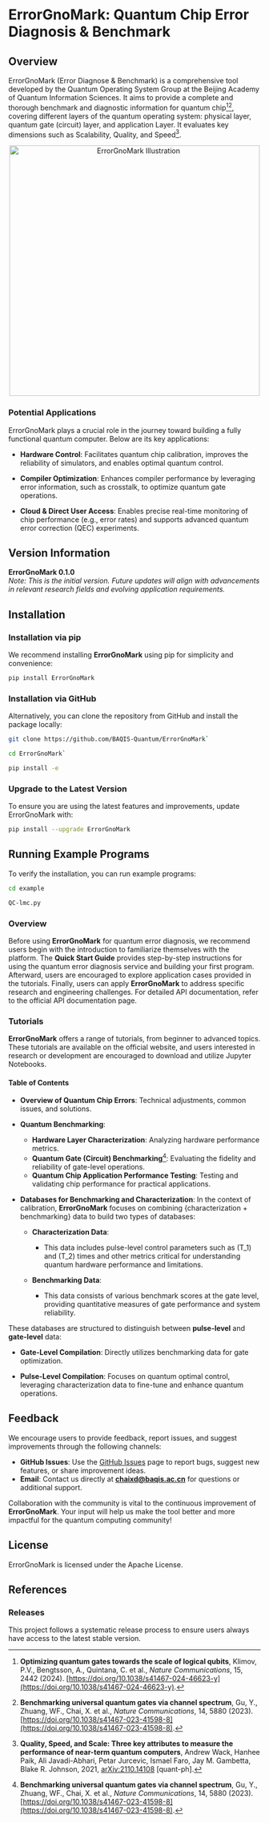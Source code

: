 # ErrorGnoMark: Quantum Chip Error Diagnosis & Benchmark

## Overview

ErrorGnoMark (Error Diagnose & Benchmark) is a comprehensive tool developed by the Quantum Operating System Group at the Beijing Academy of Quantum Information Sciences. It aims to provide a complete and thorough benchmark and diagnostic information for quantum chip[^2][^3], covering different layers of the quantum operating system: physical layer, quantum gate (circuit) layer, and application Layer. It evaluates key dimensions such as Scalability, Quality, and Speed[^1]. 

<p align="center">
  <img src="errorgnomark/egm.jpg" alt="ErrorGnoMark Illustration" width="500px">
</p>

### Potential Applications

ErrorGnoMark plays a crucial role in the journey toward building a fully functional quantum computer. Below are its key applications:

- **Hardware Control**: Facilitates quantum chip calibration, improves the reliability of simulators, and enables optimal quantum control.

- **Compiler Optimization**: Enhances compiler performance by leveraging error information, such as crosstalk, to optimize quantum gate operations.

- **Cloud & Direct User Access**: Enables precise real-time monitoring of chip performance (e.g., error rates) and supports advanced quantum error correction (QEC) experiments.


## Version Information

**ErrorGnoMark 0.1.0**  
*Note: This is the initial version. Future updates will align with advancements in relevant research fields and evolving application requirements.*

## Installation

### Installation via pip

We recommend installing **ErrorGnoMark** using pip for simplicity and convenience:

```bash
pip install ErrorGnoMark
```

### Installation via GitHub
Alternatively, you can clone the repository from GitHub and install the package locally:

```bash
git clone https://github.com/BAQIS-Quantum/ErrorGnoMark`
```

```bash
cd ErrorGnoMark`
```

```bash
pip install -e
```

### Upgrade to the Latest Version
To ensure you are using the latest features and improvements, update ErrorGnoMark with:
```bash
pip install --upgrade ErrorGnoMark
```


## Running Example Programs

To verify the installation, you can run example programs:

```bash
cd example
```

```bash
QC-lmc.py
```

### Overview

Before using **ErrorGnoMark** for quantum error diagnosis, we recommend users begin with the introduction to familiarize themselves with the platform. The **Quick Start Guide** provides step-by-step instructions for using the quantum error diagnosis service and building your first program. Afterward, users are encouraged to explore application cases provided in the tutorials. Finally, users can apply **ErrorGnoMark** to address specific research and engineering challenges. For detailed API documentation, refer to the official API documentation page.

### Tutorials

**ErrorGnoMark** offers a range of tutorials, from beginner to advanced topics. These tutorials are available on the official website, and users interested in research or development are encouraged to download and utilize Jupyter Notebooks.

#### **Table of Contents**
- **Overview of Quantum Chip Errors**: Technical adjustments, common issues, and solutions.
- **Quantum Benchmarking**:
  - **Hardware Layer Characterization**: Analyzing hardware performance metrics.
  - **Quantum Gate (Circuit) Benchmarking**[^3]: Evaluating the fidelity and reliability of gate-level operations.
  - **Quantum Chip Application Performance Testing**: Testing and validating chip performance for practical applications.

- **Databases for Benchmarking and Characterization**:
  In the context of calibration, **ErrorGnoMark** focuses on combining {characterization + benchmarking} data to build two types of databases:
  
  - **Characterization Data**: 
    - This data includes pulse-level control parameters such as \(T_1\) and \(T_2\) times and other metrics critical for understanding quantum hardware performance and limitations.
  
  - **Benchmarking Data**: 
    - This data consists of various benchmark scores at the gate level, providing quantitative measures of gate performance and system reliability.

These databases are structured to distinguish between **pulse-level** and **gate-level** data:
- **Gate-Level Compilation**: Directly utilizes benchmarking data for gate optimization.

- **Pulse-Level Compilation**: Focuses on quantum optimal control, leveraging characterization data to fine-tune and enhance quantum operations.



## Feedback

We encourage users to provide feedback, report issues, and suggest improvements through the following channels:

- **GitHub Issues**: Use the [GitHub Issues](https://github.com/BAQIS-Quantum/ErrorGnoMark/issues) page to report bugs, suggest new features, or share improvement ideas.
- **Email**: Contact us directly at **chaixd@baqis.ac.cn** for questions or additional support.

Collaboration with the community is vital to the continuous improvement of **ErrorGnoMark**. Your input will help us make the tool better and more impactful for the quantum computing community!



## License

ErrorGnoMark is licensed under the Apache License.

## References

[^1]: **Quality, Speed, and Scale: Three key attributes to measure the performance of near-term quantum computers**, Andrew Wack, Hanhee Paik, Ali Javadi-Abhari, Petar Jurcevic, Ismael Faro, Jay M. Gambetta, Blake R. Johnson, 2021, [arXiv:2110.14108](https://arxiv.org/abs/2110.14108) [quant-ph].

[^2]: **Optimizing quantum gates towards the scale of logical qubits**, Klimov, P.V., Bengtsson, A., Quintana, C. et al., *Nature Communications*, 15, 2442 (2024). [https://doi.org/10.1038/s41467-024-46623-y](https://doi.org/10.1038/s41467-024-46623-y).

[^3]: **Benchmarking universal quantum gates via channel spectrum**, Gu, Y., Zhuang, WF., Chai, X. et al., *Nature Communications*, 14, 5880 (2023). [https://doi.org/10.1038/s41467-023-41598-8](https://doi.org/10.1038/s41467-023-41598-8).



### Releases

This project follows a systematic release process to ensure users always have access to the latest stable version.

